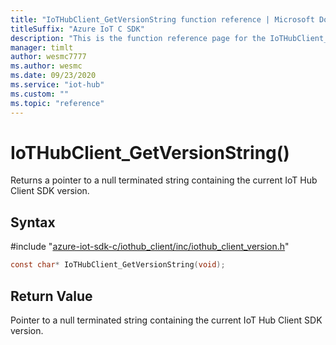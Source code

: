 ```yaml
---                             
title: "IoTHubClient_GetVersionString function reference | Microsoft Docs" 
titleSuffix: "Azure IoT C SDK"            
description: "This is the function reference page for the IoTHubClient_GetVersionString() function in the Azure IoT C SDK. This SDK is used with Azure IoT Hub and Azure IoT Hub Device Provisioning Service"            
manager: timlt                 
author: wesmc7777              
ms.author: wesmc               
ms.date: 09/23/2020                    
ms.service: "iot-hub"             
ms.custom: ""                
ms.topic: "reference"        
---                            
```


# IoTHubClient_GetVersionString()

Returns a pointer to a null terminated string containing the current IoT Hub Client SDK version.

## Syntax

\#include "[azure-iot-sdk-c/iothub_client/inc/iothub_client_version.h](../iothub-client-version-h.md)"  
```C
const char* IoTHubClient_GetVersionString(void);
```

## Return Value
Pointer to a null terminated string containing the current IoT Hub Client SDK version.

